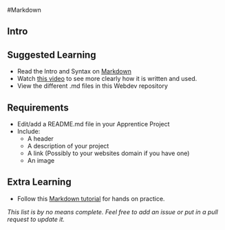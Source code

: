 #Markdown 

## Intro



## Suggested Learning

- Read the Intro and Syntax on [Markdown](https://daringfireball.net/projects/markdown/)
- Watch [this video](https://www.youtube.com/watch?v=_gknWWa2OF0) to see more clearly how it is written and used.
- View the different .md files in this Webdev repository

## Requirements

- Edit/add a README.md file in your Apprentice Project
- Include: 
    - A header
    - A description of your project
    - A link (Possibly to your websites domain if you have one)
    - An image

## Extra Learning

- Follow this [Markdown tutorial](http://www.markdowntutorial.com/) for hands on practice.

*This list is by no means complete. Feel free to add an issue or put in a pull request to update it.*